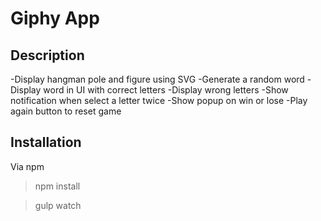 # Giphy App

## Description
-Display hangman pole and figure using SVG
-Generate a random word
-Display word in UI with correct letters
-Display wrong letters
-Show notification when select a letter twice
-Show popup on win or lose
-Play again button to reset game

## Installation

Via npm

> npm install

> gulp watch
